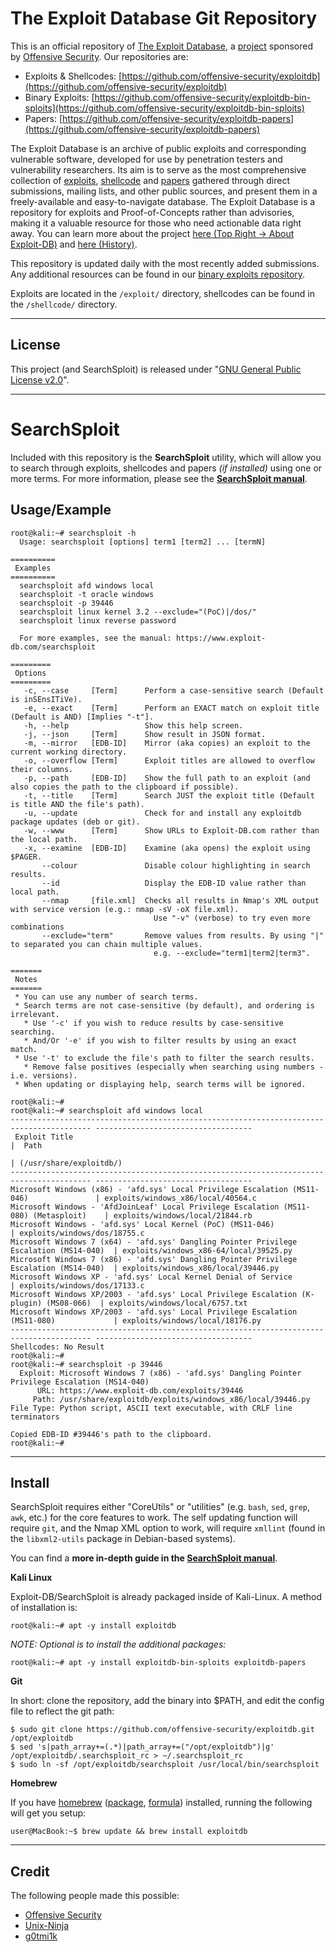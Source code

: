 # The Exploit Database Git Repository

This is an official repository of [The Exploit Database](https://www.exploit-db.com/), a [project](https://www.offensive-security.com/community-projects/) sponsored by [Offensive Security](https://www.offensive-security.com/).
Our repositories are:

  - Exploits & Shellcodes: [https://github.com/offensive-security/exploitdb](https://github.com/offensive-security/exploitdb)
  - Binary Exploits: [https://github.com/offensive-security/exploitdb-bin-sploits](https://github.com/offensive-security/exploitdb-bin-sploits)
  - Papers: [https://github.com/offensive-security/exploitdb-papers](https://github.com/offensive-security/exploitdb-papers)

The Exploit Database is an archive of public exploits and corresponding vulnerable software, developed for use by penetration testers and vulnerability researchers. Its aim is to serve as the most comprehensive collection of [exploits](https://www.exploit-db.com/), [shellcode](https://www.exploit-db.com/shellcodes) and [papers](https://www.exploit-db.com/papers) gathered through direct submissions, mailing lists, and other public sources, and present them in a freely-available and easy-to-navigate database. The Exploit Database is a repository for exploits and Proof-of-Concepts rather than advisories, making it a valuable resource for those who need actionable data right away.
You can learn more about the project [here (Top Right -> About Exploit-DB)](https://www.exploit-db.com/) and [here (History)](https://www.exploit-db.com/history).

This repository is updated daily with the most recently added submissions. Any additional resources can be found in our [binary exploits repository](https://github.com/offensive-security/exploitdb-bin-sploits).

Exploits are located in the `/exploit/` directory, shellcodes can be found in the `/shellcode/` directory.

- - -

## License

This project (and SearchSploit) is released under "[GNU General Public License v2.0](https://github.com/offensive-security/exploitdb/blob/master/LICENSE.md)".

- - -

# SearchSploit

Included with this repository is the **SearchSploit** utility, which will allow you to search through exploits, shellcodes and papers _(if installed)_ using one or more terms.
For more information, please see the **[SearchSploit manual](https://www.exploit-db.com/searchsploit)**.

## Usage/Example

```
root@kali:~# searchsploit -h
  Usage: searchsploit [options] term1 [term2] ... [termN]

==========
 Examples
==========
  searchsploit afd windows local
  searchsploit -t oracle windows
  searchsploit -p 39446
  searchsploit linux kernel 3.2 --exclude="(PoC)|/dos/"
  searchsploit linux reverse password

  For more examples, see the manual: https://www.exploit-db.com/searchsploit

=========
 Options
=========
   -c, --case     [Term]      Perform a case-sensitive search (Default is inSEnsITiVe).
   -e, --exact    [Term]      Perform an EXACT match on exploit title (Default is AND) [Implies "-t"].
   -h, --help                 Show this help screen.
   -j, --json     [Term]      Show result in JSON format.
   -m, --mirror   [EDB-ID]    Mirror (aka copies) an exploit to the current working directory.
   -o, --overflow [Term]      Exploit titles are allowed to overflow their columns.
   -p, --path     [EDB-ID]    Show the full path to an exploit (and also copies the path to the clipboard if possible).
   -t, --title    [Term]      Search JUST the exploit title (Default is title AND the file's path).
   -u, --update               Check for and install any exploitdb package updates (deb or git).
   -w, --www      [Term]      Show URLs to Exploit-DB.com rather than the local path.
   -x, --examine  [EDB-ID]    Examine (aka opens) the exploit using $PAGER.
       --colour               Disable colour highlighting in search results.
       --id                   Display the EDB-ID value rather than local path.
       --nmap     [file.xml]  Checks all results in Nmap's XML output with service version (e.g.: nmap -sV -oX file.xml).
                                Use "-v" (verbose) to try even more combinations
       --exclude="term"       Remove values from results. By using "|" to separated you can chain multiple values.
                                e.g. --exclude="term1|term2|term3".

=======
 Notes
=======
 * You can use any number of search terms.
 * Search terms are not case-sensitive (by default), and ordering is irrelevant.
   * Use '-c' if you wish to reduce results by case-sensitive searching.
   * And/Or '-e' if you wish to filter results by using an exact match.
 * Use '-t' to exclude the file's path to filter the search results.
   * Remove false positives (especially when searching using numbers - i.e. versions).
 * When updating or displaying help, search terms will be ignored.

root@kali:~#
root@kali:~# searchsploit afd windows local
---------------------------------------------------------------------------------------- -----------------------------------
 Exploit Title                                                                          |  Path
                                                                                        | (/usr/share/exploitdb/)
---------------------------------------------------------------------------------------- -----------------------------------
Microsoft Windows (x86) - 'afd.sys' Local Privilege Escalation (MS11-046)               | exploits/windows_x86/local/40564.c
Microsoft Windows - 'AfdJoinLeaf' Local Privilege Escalation (MS11-080) (Metasploit)    | exploits/windows/local/21844.rb
Microsoft Windows - 'afd.sys' Local Kernel (PoC) (MS11-046)                             | exploits/windows/dos/18755.c
Microsoft Windows 7 (x64) - 'afd.sys' Dangling Pointer Privilege Escalation (MS14-040)  | exploits/windows_x86-64/local/39525.py
Microsoft Windows 7 (x86) - 'afd.sys' Dangling Pointer Privilege Escalation (MS14-040)  | exploits/windows_x86/local/39446.py
Microsoft Windows XP - 'afd.sys' Local Kernel Denial of Service                         | exploits/windows/dos/17133.c
Microsoft Windows XP/2003 - 'afd.sys' Local Privilege Escalation (K-plugin) (MS08-066)  | exploits/windows/local/6757.txt
Microsoft Windows XP/2003 - 'afd.sys' Local Privilege Escalation (MS11-080)             | exploits/windows/local/18176.py
---------------------------------------------------------------------------------------- -----------------------------------
Shellcodes: No Result
root@kali:~#
root@kali:~# searchsploit -p 39446
  Exploit: Microsoft Windows 7 (x86) - 'afd.sys' Dangling Pointer Privilege Escalation (MS14-040)
      URL: https://www.exploit-db.com/exploits/39446
     Path: /usr/share/exploitdb/exploits/windows_x86/local/39446.py
File Type: Python script, ASCII text executable, with CRLF line terminators

Copied EDB-ID #39446's path to the clipboard.
root@kali:~#
```

- - -

## Install

SearchSploit requires either "CoreUtils" or "utilities" (e.g. `bash`, `sed`, `grep`, `awk`, etc.) for the core features to work.
The self updating function will require `git`, and the Nmap XML option to work, will require `xmllint` (found in the `libxml2-utils` package in Debian-based systems).

You can find a **more in-depth guide in the [SearchSploit manual](https://www.exploit-db.com/searchsploit)**.

**Kali Linux**

Exploit-DB/SearchSploit is already packaged inside of Kali-Linux. A method of installation is:

```
root@kali:~# apt -y install exploitdb
```

_NOTE: Optional is to install the additional packages:_

```
root@kali:~# apt -y install exploitdb-bin-sploits exploitdb-papers
```

**Git**

In short: clone the repository, add the binary into $PATH, and edit the config file to reflect the git path:

```
$ sudo git clone https://github.com/offensive-security/exploitdb.git /opt/exploitdb
$ sed 's|path_array+=(.*)|path_array+=("/opt/exploitdb")|g' /opt/exploitdb/.searchsploit_rc > ~/.searchsploit_rc
$ sudo ln -sf /opt/exploitdb/searchsploit /usr/local/bin/searchsploit
```

**Homebrew**

If you have [homebrew](http://brew.sh/) ([package](https://github.com/Homebrew/homebrew-core/blob/master/Formula/exploitdb.rb), [formula](https://formulae.brew.sh/formula/exploitdb)) installed, running the following will get you setup:

```
user@MacBook:~$ brew update && brew install exploitdb
```

- - -

## Credit

The following people made this possible:

- [Offensive Security](https://www.offensive-security.com/)
- [Unix-Ninja](https://github.com/unix-ninja)
- [g0tmi1k](https://blog.g0tmi1k.com/)
